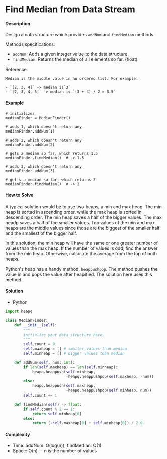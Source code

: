 # Find Median from Data Stream

#### Description

Design a data structure which provides `addNum` and `findMedian` methods.

Methods specifications:

- `addNum`: Adds a given integer value to the data structure.
- `findMedian`: Returns the median of all elements so far. (float)

Reference:

    Median is the middle value in an ordered list. For example:
    
    - `[2, 3, 4]` -> median is`3`
    - `[2, 3, 4, 5]` -> median is `(3 + 4) / 2 = 3.5`

#### Example

```
# initializes
medianFinder = MedianFinder()

# adds 1, which doesn't return any
medianFinder.addNum(1)

# adds 2, which doesn't return any
medianFinder.addNum(2)

# gets a median so far, which returns 1.5
medianFinder.findMedian()  # -> 1.5

# adds 3, which doesn't return any
medianFinder.addNum(3)

# get s a median so far, which returns 2
medianFinder.findMedian()  # -> 2
```

#### How to Solve

A typical solution would be to use two heaps, a min and max heap. The min heap is sorted in ascending order, while the max heap is sorted in descending order. The min heap saves a half of the bigger values. The max headp saves a half of the smaller values. Top values of the min and max heaps are the middle values since those are the biggest of the smaller half and the smallest of the bigger half.

In this solution, the min heap will have the same or one greater number of values than the max heap. If the number of values is odd, find the answer from the min heap. Otherwise, calculate the average from the top of both heaps.

Python's heap has a handy method, `heappushpop`. The method pushes the value in and pops the value after heapified. The solution here uses this method.

#### Solution

- Python

```python
import heapq

class MedianFinder:
    def __init__(self):
        """
        initialize your data structure here.
        """
        self.count = 0
        self.maxheap = [] # smaller values than median
        self.minheap = [] # bigger values than median

    def addNum(self, num: int):
        if len(self.maxheap) == len(self.minheap):
            heapq.heappush(self.minheap,
                           -heapq.heappushpop(self.maxheap, -num))
        else:
            heapq.heappush(self.maxheap,
                           -heapq.heappushpop(self.minheap, num))
        self.count += 1

    def findMedian(self) -> float:
        if self.count % 2 == 1:
            return self.minheap[0]
        else:
            return (-self.maxheap[0] + self.minheap[0]) / 2.0
```

#### Complexity

- Time: addNum: O(log(n)), findMedian: O(1)
- Space: O(n) -- n is the number of values